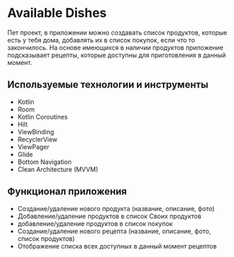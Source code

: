 # Available Dishes
Пет проект, в приложении можно создавать список продуктов, которые есть у тебя дома, добавлять их в список покупок, если что то закончилось. 
На основе имеющихся в наличии продуктов приложение подсказывает рецепты, которые доступны для приготовления в данный момент. 

## Используемые технологии и инструменты
- Kotlin
- Room
- Kotlin Coroutines
- Hilt
- ViewBinding
- RecyclerView
- ViewPager
- Glide
- Bottom Navigation
- Clean Architecture (MVVM)

## Функционал приложения
- Создание/удаление нового продукта (название, описание, фото)
- Добавление/удаление продуктов в список Своих продуктов
- добавление/удаление продуктов в список покупок
- Создание/удаление нового рецепта (название, описание, фото, список продуктов)
- Отображение списка всех доступных в данный момент рецептов
